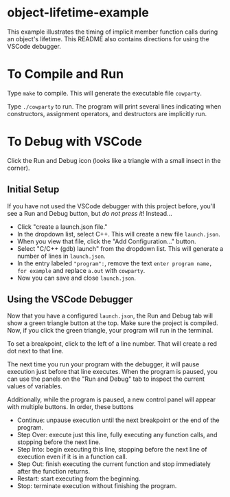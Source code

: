 # object-lifetime-example

This example illustrates the timing of implicit member function calls during an object's lifetime. This README also contains directions for using the VSCode debugger.

# To Compile and Run

Type `make` to compile. This will generate the executable file `cowparty`.

Type `./cowparty` to run. The program will print several lines indicating when constructors, assignment operators, and destructors are implicitly run.

# To Debug with VSCode

Click the Run and Debug icon (looks like a triangle with a small insect in the corner).

## Initial Setup

If you have not used the VSCode debugger with this project before, you'll see a Run and Debug button, but _do not press it_! Instead...

- Click "create a launch.json file." 
- In the dropdown list, select C++. This will create a new file `launch.json`. 
- When you view that file, click the "Add Configuration..." button. 
- Select "C/C++ (gdb) launch" from the dropdown list. This will generate a number of lines in `launch.json`.
- In the entry labeled `"program":`, remove the text `enter program name, for example` and replace `a.out` with `cowparty`.
- Now you can save and close `launch.json`.

## Using the VSCode Debugger

Now that you have a configured `launch.json`, the Run and Debug tab will show a green triangle button at the top. Make sure the project is compiled. Now, if you click the green triangle, your program will run in the terminal.

To set a breakpoint, click to the left of a line number. That will create a red dot next to that line. 

The next time you run your program with the debugger, it will pause execution just before that line executes. When the program is paused, you can use the panels on the "Run and Debug" tab to inspect the current values of variables. 

Additionally, while the program is paused, a new control panel will appear with multiple buttons. In order, these buttons

- Continue: unpause execution until the next breakpoint or the end of the program.
- Step Over: execute just this line, fully executing any function calls, and stopping before the next line.
- Step Into: begin executing this line, stopping before the next line of execution even if it is in a function call.
- Step Out: finish executing the current function and stop immediately after the function returns.
- Restart: start executing from the beginning.
- Stop: terminate execution without finishing the program.

